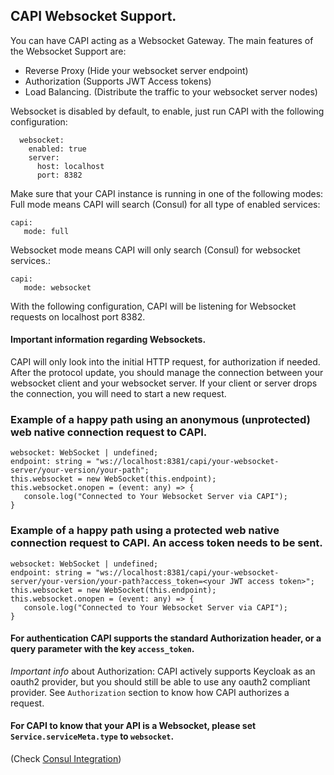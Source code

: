 ## CAPI Websocket Support.
You can have CAPI acting as a Websocket Gateway.
The main features of the Websocket Support are:
* Reverse Proxy (Hide your websocket server endpoint)
* Authorization (Supports JWT Access tokens)
* Load Balancing. (Distribute the traffic to your websocket server nodes)

Websocket is disabled by default, to enable, just run CAPI with the following configuration:
```
  websocket:
    enabled: true
    server:
      host: localhost
      port: 8382      
```

Make sure that your CAPI instance is running in one of the following modes:
Full mode means CAPI will search (Consul) for all type of enabled services:
```
capi:
   mode: full
```
Websocket mode means CAPI will only search (Consul) for websocket services.:
```
capi:
   mode: websocket
```

With the following configuration, CAPI will be listening for Websocket requests on localhost port 8382.

#### Important information regarding Websockets.
CAPI will only look into the initial HTTP request, for authorization if needed. After the protocol update, you should manage the connection between your websocket client and your websocket server.
If your client or server drops the connection, you will need to start a new request.

### Example of a happy path using an anonymous (unprotected) web native connection request to CAPI.
```
websocket: WebSocket | undefined;
endpoint: string = "ws://localhost:8381/capi/your-websocket-server/your-version/your-path";
this.websocket = new WebSocket(this.endpoint);
this.websocket.onopen = (event: any) => {
   console.log("Connected to Your Websocket Server via CAPI");
}
```
### Example of a happy path using a protected web native connection request to CAPI. An access token needs to be sent.
```
websocket: WebSocket | undefined;
endpoint: string = "ws://localhost:8381/capi/your-websocket-server/your-version/your-path?access_token=<your JWT access token>";
this.websocket = new WebSocket(this.endpoint);
this.websocket.onopen = (event: any) => {
   console.log("Connected to Your Websocket Server via CAPI");
}
```
#### For authentication CAPI supports the standard Authorization header, or a query parameter with the key `access_token`.
*Important info* about Authorization: CAPI actively supports Keycloak as an oauth2 provider, but you should still be able to use any oauth2 compliant provider. See `Authorization` section to know how CAPI authorizes a request.

#### For CAPI to know that your API is a Websocket, please set `Service.serviceMeta.type` to `websocket`.
(Check [Consul Integration](#meta))

